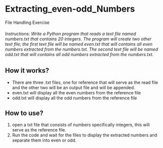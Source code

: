 # Extracting_even-odd_Numbers
File Handling Exercise
###### Instructions: Write a Python program that reads a text file named numbers.txt that contains 20 integers. The program will create two other text file; the first text file will be named even.txt that will contains all even numbers extracted from the numbers.txt. The second text file will be named odd.txt that will contains all odd numbers extracted from the numbers.txt.
## How it works?
- There are three .txt files, one for reference that will serve as the read file and the other two will be an output file and will be appended.
- even.txt will display all the even numbers from the reference file
- odd.txt will display all the odd numbers from the reference file
## How to use?
1. open a txt file that consists of numbers specifically integers, this will serve as the reference file.
2. Run the code and wait for the files to display the extracted numbers and separate them into even or odd.
